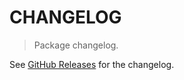 # CHANGELOG

> Package changelog.

See [GitHub Releases](https://github.com/stdlib-js/constants-float64-max-base2-exponent/releases) for the changelog.